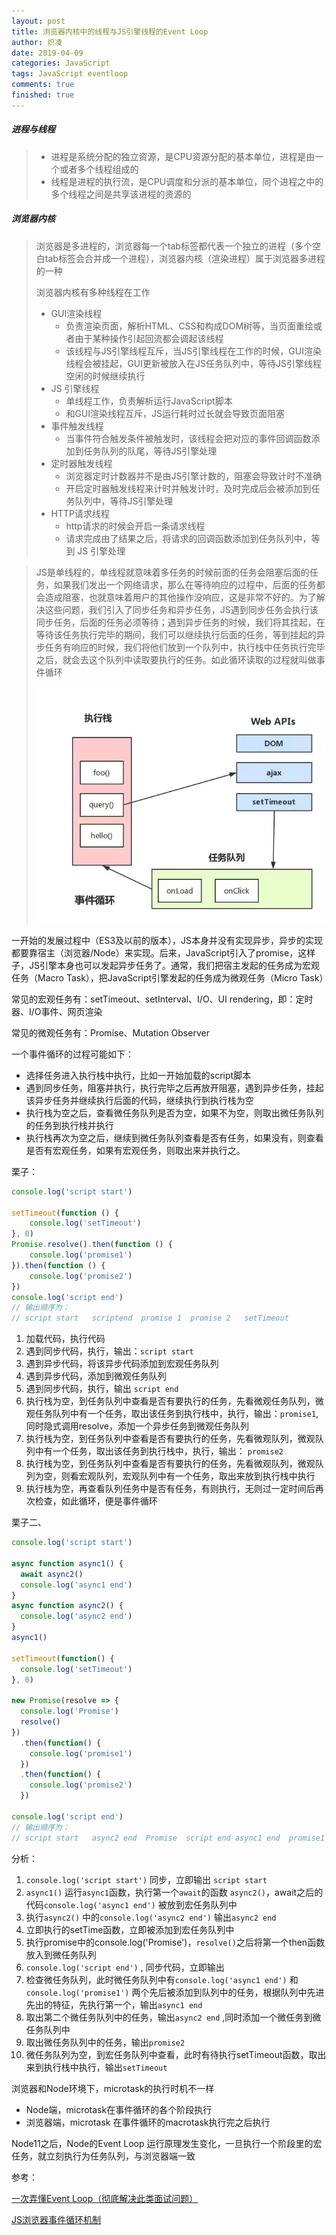 ```yaml
---
layout: post
title: 浏览器内核中的线程与JS引擎线程的Event Loop
author: 炽凌
date: 2019-04-09
categories: JavaScript
tags: JavaScript eventloop
comments: true
finished: true
---
```

##### 进程与线程

> - 进程是系统分配的独立资源，是CPU资源分配的基本单位，进程是由一个或者多个线程组成的
> - 线程是进程的执行流，是CPU调度和分派的基本单位，同个进程之中的多个线程之间是共享该进程的资源的

##### 浏览器内核

> 浏览器是多进程的，浏览器每一个tab标签都代表一个独立的进程（多个空白tab标签会合并成一个进程），浏览器内核（渲染进程）属于浏览器多进程的一种
>
> 浏览器内核有多种线程在工作
>
> - GUI渲染线程
>   - 负责渲染页面，解析HTML、CSS和构成DOM树等，当页面重绘或者由于某种操作引起回流都会调起该线程
>   - 该线程与JS引擎线程互斥，当JS引擎线程在工作的时候，GUI渲染线程会被挂起，GUI更新被放入在JS任务队列中，等待JS引擎线程空闲的时候继续执行
> - JS 引擎线程
>   - 单线程工作，负责解析运行JavaScript脚本
>   - 和GUI渲染线程互斥，JS运行耗时过长就会导致页面阻塞
> - 事件触发线程
>   - 当事件符合触发条件被触发时，该线程会把对应的事件回调函数添加到任务队列的队尾，等待JS引擎处理
> - 定时器触发线程
>   - 浏览器定时计数器并不是由JS引擎计数的，阻塞会导致计时不准确
>   - 开启定时器触发线程来计时并触发计时，及时完成后会被添加到任务队列中，等待JS引擎处理
> - HTTP请求线程
>   - http请求的时候会开启一条请求线程
>   - 请求完成由了结果之后，将请求的回调函数添加到任务队列中，等到 JS 引擎处理



> JS是单线程的，单线程就意味着多任务的时候前面的任务会阻塞后面的任务，如果我们发出一个网络请求，那么在等待响应的过程中，后面的任务都会造成阻塞，也就意味着用户的其他操作没响应，这是非常不好的。为了解决这些问题，我们引入了同步任务和异步任务，JS遇到同步任务会执行该同步任务，后面的任务必须等待；遇到异步任务的时候，我们将其挂起，在等待该任务执行完毕的期间，我们可以继续执行后面的任务，等到挂起的异步任务有响应的时候，我们将他们放到一个队列中，执行栈中任务执行完毕之后，就会去这个队列中读取要执行的任务。如此循环读取的过程就叫做事件循环
>
> ![](../img/browser-event-loop.jpg)



一开始的发展过程中（ES3及以前的版本），JS本身并没有实现异步，异步的实现都要靠宿主（浏览器/Node）来实现。后来，JavaScript引入了promise，这样子，JS引擎本身也可以发起异步任务了。通常，我们把宿主发起的任务成为宏观任务（Macro Task），把JavaScript引擎发起的任务成为微观任务（Micro Task）

常见的宏观任务有：setTimeout、setInterval、I/O、UI  rendering，即：定时器、I/O事件、网页渲染

常见的微观任务有：Promise、Mutation Observer

一个事件循环的过程可能如下：

- 选择任务进入执行栈中执行，比如一开始加载的script脚本
- 遇到同步任务，阻塞并执行，执行完毕之后再放开阻塞，遇到异步任务，挂起该异步任务并继续执行后面的代码，继续执行到执行栈为空
- 执行栈为空之后，查看微任务队列是否为空，如果不为空，则取出微任务队列的任务到执行栈并执行
- 执行栈再次为空之后，继续到微任务队列查看是否有任务，如果没有，则查看是否有宏观任务，如果有宏观任务，则取出来并执行之。



栗子：

```js
console.log('script start')

setTimeout(function () {
    console.log('setTimeout')
}, 0)
Promise.resolve().then(function () {
    console.log('promise1')
}).then(function () {
    console.log('promise2')
})
console.log('script end')
// 输出顺序为：
// script start   scriptend  promise 1  promise 2   setTimeout
```

1. 加载代码，执行代码
2. 遇到同步代码，执行，输出：`script start`
3. 遇到异步代码，将该异步代码添加到宏观任务队列
4. 遇到异步代码，添加到微观任务队列
5. 遇到同步代码，执行，输出  `script end`
6. 执行栈为空，到任务队列中查看是否有要执行的任务，先看微观任务队列，微观任务队列中有一个任务，取出该任务到执行栈中，执行，输出：`promise1`,同时隐式调用resolve，添加一个异步任务到微观任务队列
7. 执行栈为空，到任务队列中查看是否有要执行的任务，先看微观队列，微观队列中有一个任务，取出该任务到执行栈中，执行，输出： `promise2`
8. 执行栈为空，到任务队列中查看是否有要执行的任务，先看微观队列，微观队列为空，则看宏观队列，宏观队列中有一个任务，取出来放到执行栈中执行
9. 执行栈为空，再查看队列任务中是否有任务，有则执行，无则过一定时间后再次检查，如此循环，便是事件循环

栗子二、

```js
console.log('script start')

async function async1() {
  await async2()
  console.log('async1 end')
}
async function async2() {
  console.log('async2 end')
}
async1()

setTimeout(function() {
  console.log('setTimeout')
}, 0)

new Promise(resolve => {
  console.log('Promise')
  resolve()
})
  .then(function() {
    console.log('promise1')
  })
  .then(function() {
    console.log('promise2')
  })

console.log('script end')
// 输出顺序为：
// script start   async2 end  Promise  script end async1 end  promise1  promise2  setTimeout
```

分析：

1. `console.log('script start')`  同步，立即输出  `script start`
2. `async1()`  运行`async1`函数，执行第一个`await`的函数  `async2()`，await之后的代码`console.log('async1 end')` 被放到宏任务队列中
3. 执行`async2()`  中的`console.log('async2 end')`  输出`async2 end`
4. 立即执行的setTime函数，立即被添加到宏任务队列中
5. 执行promise中的console.log('Promise')，`resolve()`之后将第一个then函数放入到微任务队列
6. `console.log('script end')`  ,  同步代码，立即输出
7. 检查微任务队列，此时微任务队列中有`console.log('async1 end')` 和`console.log('promise1')` 两个先后被添加到队列中的任务，根据队列中先进先出的特征，先执行第一个，输出`async1 end`
8. 取出第二个微任务队列中的任务，输出`async2 end` ,同时添加一个微任务到微任务队列中
9. 取出微任务队列中的任务，输出`promise2`
10. 微任务队列为空，到宏任务队列中查看，此时有待执行setTimeout函数，取出来到执行栈中执行，输出`setTimeout`

浏览器和Node环境下，microtask的执行时机不一样

- Node端，microtask在事件循环的各个阶段执行
- 浏览器端，microtask 在事件循环的macrotask执行完之后执行

Node11之后，Node的Event Loop 运行原理发生变化，一旦执行一个阶段里的宏任务，就立刻执行为任务队列，与浏览器端一致



参考：

[一次弄懂Event Loop（彻底解决此类面试问题）](<https://juejin.im/post/5c3d8956e51d4511dc72c200>)

[JS浏览器事件循环机制](<https://segmentfault.com/a/1190000015559210>)

